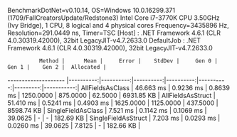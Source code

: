 
BenchmarkDotNet=v0.10.14, OS=Windows 10.0.16299.371 (1709/FallCreatorsUpdate/Redstone3)
Intel Core i7-3770K CPU 3.50GHz (Ivy Bridge), 1 CPU, 8 logical and 4 physical cores
Frequency=3435896 Hz, Resolution=291.0449 ns, Timer=TSC
  [Host]     : .NET Framework 4.6.1 (CLR 4.0.30319.42000), 32bit LegacyJIT-v4.7.2633.0
  DefaultJob : .NET Framework 4.6.1 (CLR 4.0.30319.42000), 32bit LegacyJIT-v4.7.2633.0


              Method |      Mean |     Error |    StdDev |     Gen 0 |     Gen 1 |    Gen 2 |  Allocated |
-------------------- |----------:|----------:|----------:|----------:|----------:|---------:|-----------:|
    AllFieldsAsClass | 46.663 ms | 0.9236 ms | 0.8639 ms | 1250.0000 |  875.0000 |  62.5000 | 6931.85 KB |
   AllFieldsAsStruct | 51.410 ms | 0.5241 ms | 0.4903 ms | 1625.0000 | 1125.0000 | 437.5000 | 8598.74 KB |
  SingleFieldAsClass |  7.521 ms | 0.1142 ms | 0.1069 ms |   39.0625 |         - |        - |  182.69 KB |
 SingleFieldAsStruct |  7.203 ms | 0.0293 ms | 0.0260 ms |   39.0625 |    7.8125 |        - |  182.66 KB |
